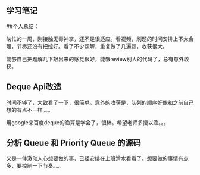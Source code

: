## 学习笔记

##个人总结：

匆忙的一周，刚接触无毒神掌，还不是很适应。看视频，刷题的时间安排上不太合理，节奏还没有把控好。看了不少题解，重复做了几遍题，收获很大。

能够自己把题解几下敲出来的感觉很好，能够review别人的代码了，总有意外收获。

## Deque Api改造
时间不够了，大致看了一下，很简单。意外的收获是，队列的顺序好像和之前自己想的有点不一样。。。

用google来百度deque的渔算是学会了，很棒。希望老师多授以渔。。。

## 分析 Queue 和 Priority Queue 的源码
又是一件激动人心想要做的事，已经安排在上班滑水看看了。想要做的事情有点多，要控制一下节奏。。。